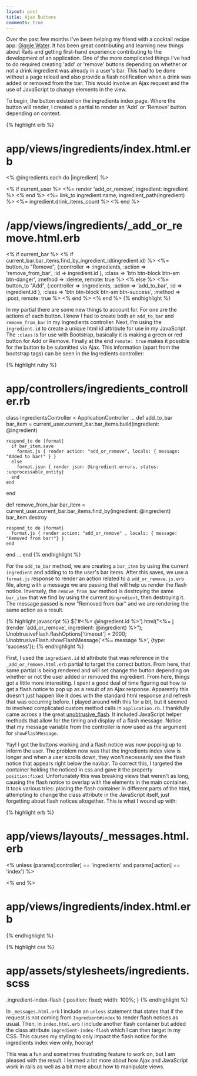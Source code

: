 ```yaml
---
layout: post
title: Ajax Buttons
comments: true
---
```


Over the past few months I've been helping my friend with a cocktail recipe app: [Giggle Water](https://github.com/tomekr/giggle_water). It has been great contributing and learning new things about Rails and getting first-hand experience contributing to the development of an application.  One of the more complicated things I've had to do required creating 'add' or 'remove' buttons depending on whether or not a drink ingredient was already in a user's bar.  This had to be done without a page reload and also provide a flash notification when a drink was added or removed from the bar.  This would involve an Ajax request and the use of JavaScript to change elements in the view.

To begin, the button existed on the ingredients index page.  Where the button will render, I created a partial to render an 'Add' or 'Remove' button depending on context.

{% highlight erb %}
# app/views/ingredients/index.html.erb 
<% @ingredients.each do |ingredient| %>
  <tr>
    <td id="<%=ingredient.id%>">
      <% if current_user %>
        <%= render 'add_or_remove', ingredient: ingredient %>
      <% end %>
    </td>
    <td>
      <%= link_to ingredient.name, ingredient_path(ingredient) %>
    </td>
    <td><%= ingredient.drink_items_count %></td>

  </tr>
<% end %>

# /app/views/ingredients/_add_or_remove.html.erb
<% if current_bar %>
  <% if current_bar.bar_items.find_by_ingredient_id(ingredient.id) %>
    <%= button_to "Remove", {:controller => :ingredients, :action => 'remove_from_bar', :id => ingredient.id }, :class => 'btn btn-block btn-sm btn-danger', :method => :delete, remote: true %>
  <% else %>
    <%= button_to "Add", {:controller => :ingredients, :action => 'add_to_bar', :id => ingredient.id }, :class => 'btn btn-block btn-sm btn-success', :method => :post, remote: true %>
  <% end %>
<% end %>
{% endhighlight %}

In my partial there are some new things to account for.  For one are the actions of each button.  I knew I had to create both an `add_to_bar` and `remove_from_bar` in my Ingredients controller. Next, I'm using the `ingredient.id` to create a unique html id attribute for use in my JavaScript.  The `:class` is for use with Bootstrap, basically it is making a green or red button for Add or Remove. Finally at the end `remote: true` makes it possible for the button to be submitted via Ajax.  This information (apart from the bootstrap tags) can be seen in the Ingredients controller: 

{% highlight ruby %}

# app/controllers/ingredients_controller.rb 

class IngredientsController < ApplicationController
  ...
  def add_to_bar
    bar_item = current_user.current_bar.bar_items.build(ingredient: @ingredient)

    respond_to do |format|
      if bar_item.save
        format.js { render action: "add_or_remove", locals: { message: "Added to bar!" } }
      else
        format.json { render json: @ingredient.errors, status: :unprocessable_entity}
      end
    end
  end

  def remove_from_bar
    bar_item = current_user.current_bar.bar_items.find_by(ingredient: @ingredient)
    bar_item.destroy
    
    respond_to do |format|
      format.js { render action: "add_or_remove" , locals: { message: "Removed from bar!"} }
    end
  end
  ...
end
{% endhighlight %}

For the `add_to_bar` method, we are creating a `bar_item` by using the current `ingredient` and adding to to the user's bar items.  After this saves, we use a `format.js` response to render an action related to a `add_or_remove.js.erb` file, along with a message we are passing that will help us render the flash notice.  Inversely, the `remove_from_bar` method is destroying the same `bar_item` that we find by using the current `@ingredient`, then destroying it.  The message passed is now "Removed from bar" and we are rendering the same action as a result.

{% highlight javascript %}
$('#<%= @ingredient.id %>').html("<%= j (render 'add_or_remove', ingredient: @ingredient) %>");
UnobtrusiveFlash.flashOptions['timeout'] = 2000;
UnobtrusiveFlash.showFlashMessage('<%= message %>', {type: 'success'});
{% endhighlight %}

First, I used the `ingredient.id` id attribute that was reference in the `_add_or_remove.html.erb` partial to target the correct button.  From here, that same partial is being rendered and will set change the button depending on whether or not the user added or removed the ingredient. 
From here, things got a little more interesting.  I spent a good deal of time figuring out how to get a flash notice to pop up as a result of an Ajax response.  Apparently this doesn't just happen like it does with the standard html response and refresh that was occurring before. I played around with this for a bit, but it seemed to involved complicated custom method calls in `application.rb`.  I thankfully came across a the great [unobtrusive_flash](https://github.com/leonid-shevtsov/unobtrusive_flash).  It included JavaScript helper methods that allow for the timing and display of a flash message.  Notice that my message variable from the controller is now used as the argument for `showFlashMessage`.

Yay! I got the buttons working and a flash notice was now popping up to inform the user.  The problem now was that the ingredients index view is longer and when a user scrolls down, they won't necessarily see the flash notice that appears right below the navbar. To correct this, I targeted the container holding the noticed in css and gave it the property `position:fixed`.  Unfortunately this was breaking views that weren't as long, causing the flash notice to overlap with the elements in the main container.  It took various tries: placing the flash container in different parts of the html, attempting to change the class attribute in the JavaScript itself, just forgetting about flash notices altogether.  This is what I wound up with:

{% highlight erb %}
# app/views/layouts/_messages.html.erb

<% unless (params[:controller] == 'ingredients' and params[:action] == 'index') %>
  <div  class="unobtrusive-flash-container"></div>
<% end %>

# app/views/ingredients/index.html.erb

<div  class="unobtrusive-flash-container ingredient-index-flash"></div>
{% endhighlight %}

{% highlight css %}
# app/assets/stylesheets/ingredients.scss

.ingredient-index-flash {
  position: fixed;
  width: 100%;
}
{% endhighlight %}


In `_messages.html.erb` I include an `unless` statement that states that if the request is not coming from `Ingredient#index` to render flash notices as usual.  Then, in `index.html.erb` I include another flash container but added the class attribute `ingredient-index-flash` which I can then target in my CSS. This causes my styling to only impact the flash notice for the ingredients index view only, hooray!

This was a fun and sometimes frustrating feature to work on, but I am pleased with the result.  I learned a lot more about how Ajax and JavaScript work in rails as well as a bit more about how to manipulate views.
 
